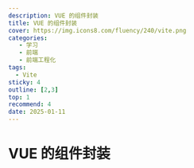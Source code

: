 ```yaml
---
description: VUE 的组件封装
title: VUE 的组件封装
cover: https://img.icons8.com/fluency/240/vite.png
categories: 
   - 学习
   - 前端
   - 前端工程化
tags: 
  - Vite
sticky: 4
outline: [2,3]
top: 1
recommend: 4
date: 2025-01-11
---
```


# VUE 的组件封装

